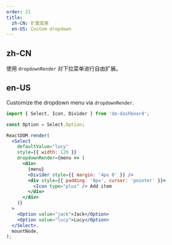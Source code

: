 ```yaml
---
order: 21
title:
  zh-CN: 扩展菜单
  en-US: Custom dropdown
---
```


## zh-CN

使用 `dropdownRender` 对下拉菜单进行自由扩展。

## en-US

Customize the dropdown menu via `dropdownRender`.

````jsx
import { Select, Icon, Divider } from 'de-dashboard';

const Option = Select.Option;

ReactDOM.render(
  <Select
    defaultValue="lucy"
    style={{ width: 120 }}
    dropdownRender={menu => (
      <div>
        {menu}
        <Divider style={{ margin: '4px 0' }} />
        <div style={{ padding: '8px', cursor: 'pointer' }}>
          <Icon type="plus" /> Add item
        </div>
      </div>
    )}
  >
    <Option value="jack">Jack</Option>
    <Option value="lucy">Lucy</Option>
  </Select>,
  mountNode,
);
````
